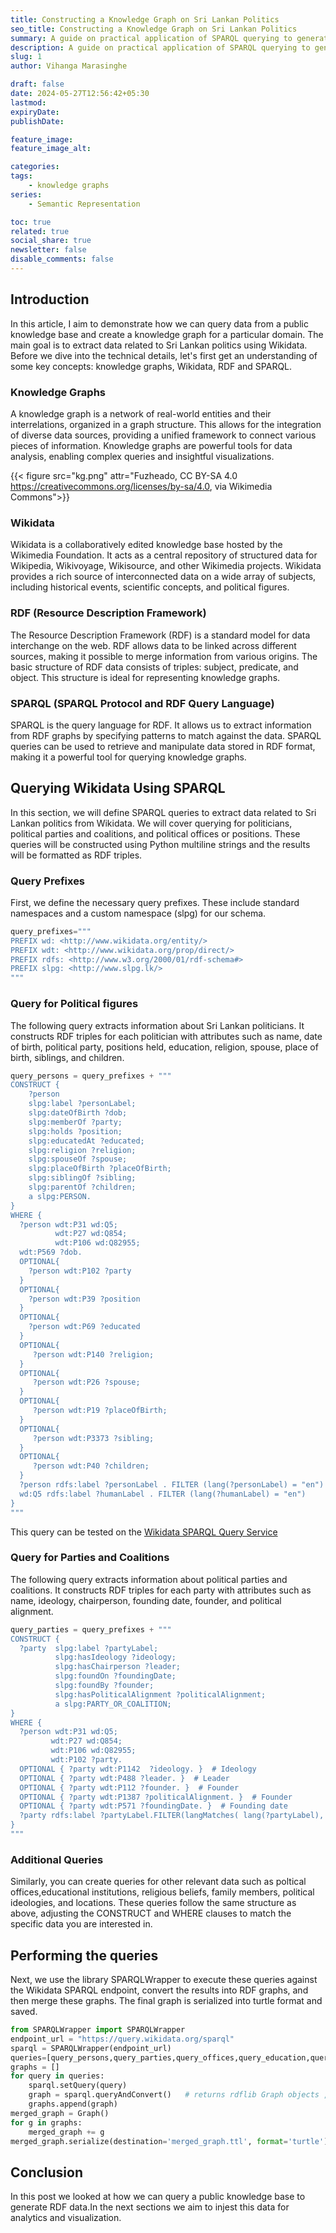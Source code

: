 ```yaml
---
title: Constructing a Knowledge Graph on Sri Lankan Politics
seo_title: Constructing a Knowledge Graph on Sri Lankan Politics
summary: A guide on practical application of SPARQL querying to generate custom RDF data.
description: A guide on practical application of SPARQL querying to generate custom RDF data.
slug: 1
author: Vihanga Marasinghe

draft: false
date: 2024-05-27T12:56:42+05:30
lastmod: 
expiryDate: 
publishDate: 

feature_image: 
feature_image_alt: 

categories:
tags:
    - knowledge graphs
series: 
    - Semantic Representation

toc: true
related: true
social_share: true
newsletter: false
disable_comments: false
---
```



##  Introduction

In this article, I aim to demonstrate how we can query data from a public knowledge base and create a knowledge graph for a particular domain. The main goal is to extract data related to Sri Lankan politics using Wikidata. Before we dive into the technical details, let's first get an understanding of some key concepts: knowledge graphs, Wikidata, RDF and SPARQL.

### Knowledge Graphs 

A knowledge graph is a network of real-world entities and their interrelations, organized in a graph structure. This allows for the integration of diverse data sources, providing a unified framework to connect various pieces of information. Knowledge graphs are powerful tools for data analysis, enabling complex queries and insightful visualizations.


  {{< figure src="kg.png" attr="Fuzheado, CC BY-SA 4.0 <https://creativecommons.org/licenses/by-sa/4.0>, via Wikimedia Commons">}}

  

### Wikidata 

Wikidata is a collaboratively edited knowledge base hosted by the Wikimedia Foundation. It acts as a central repository of structured data for Wikipedia, Wikivoyage, Wikisource, and other Wikimedia projects. Wikidata provides a rich source of interconnected data on a wide array of subjects, including historical events, scientific concepts, and political figures.

### RDF (Resource Description Framework)

The Resource Description Framework (RDF) is a standard model for data interchange on the web. RDF allows data to be linked across different sources, making it possible to merge information from various origins. The basic structure of RDF data consists of triples: subject, predicate, and object. This structure is ideal for representing knowledge graphs.

### SPARQL (SPARQL Protocol and RDF Query Language)

SPARQL is the query language for RDF. It allows us to extract information from RDF graphs by specifying patterns to match against the data. SPARQL queries can be used to retrieve and manipulate data stored in RDF format, making it a powerful tool for querying knowledge graphs.

## Querying Wikidata Using SPARQL

In this section, we will define SPARQL queries to extract data related to Sri Lankan politics from Wikidata. We will cover querying for politicians, political parties and coalitions, and political offices or positions. These queries will be constructed using Python multiline strings and the results will be formatted as RDF triples.

### Query Prefixes

First, we define the necessary query prefixes. These include standard namespaces and a custom namespace (slpg) for our schema.

``` python
query_prefixes="""
PREFIX wd: <http://www.wikidata.org/entity/>
PREFIX wdt: <http://www.wikidata.org/prop/direct/>
PREFIX rdfs: <http://www.w3.org/2000/01/rdf-schema#>
PREFIX slpg: <http://www.slpg.lk/>
"""
```
### Query for Political figures

The following query extracts information about Sri Lankan politicians. It constructs RDF triples for each politician with attributes such as name, date of birth, political party, positions held, education, religion, spouse, place of birth, siblings, and children.

``` python
query_persons = query_prefixes + """
CONSTRUCT {
    ?person
    slpg:label ?personLabel;
    slpg:dateOfBirth ?dob;
    slpg:memberOf ?party;
    slpg:holds ?position;
    slpg:educatedAt ?educated;
    slpg:religion ?religion;
    slpg:spouseOf ?spouse;
    slpg:placeOfBirth ?placeOfBirth;
    slpg:siblingOf ?sibling;
    slpg:parentOf ?children;
    a slpg:PERSON.
}
WHERE {
  ?person wdt:P31 wd:Q5;
          wdt:P27 wd:Q854;
          wdt:P106 wd:Q82955;
  wdt:P569 ?dob.
  OPTIONAL{
    ?person wdt:P102 ?party
  }
  OPTIONAL{
    ?person wdt:P39 ?position
  }
  OPTIONAL{
    ?person wdt:P69 ?educated
  }
  OPTIONAL{
     ?person wdt:P140 ?religion;
  }
  OPTIONAL{
     ?person wdt:P26 ?spouse;
  }
  OPTIONAL{
     ?person wdt:P19 ?placeOfBirth;
  }
  OPTIONAL{
     ?person wdt:P3373 ?sibling;
  }
  OPTIONAL{
     ?person wdt:P40 ?children;
  }
  ?person rdfs:label ?personLabel . FILTER (lang(?personLabel) = "en")
  wd:Q5 rdfs:label ?humanLabel . FILTER (lang(?humanLabel) = "en")
}
"""
```
This query can be tested on the [Wikidata SPARQL Query Service ](https://query.wikidata.org/https://query.wikidata.org/E)

### Query for Parties and Coalitions

The following query extracts information about political parties and coalitions. It constructs RDF triples for each party with attributes such as name, ideology, chairperson, founding date, founder, and political alignment.

``` python 
query_parties = query_prefixes + """
CONSTRUCT {
  ?party  slpg:label ?partyLabel;
          slpg:hasIdeology ?ideology;
          slpg:hasChairperson ?leader;
          slpg:foundOn ?foundingDate;
          slpg:foundBy ?founder;
          slpg:hasPoliticalAlignment ?politicalAlignment;
          a slpg:PARTY_OR_COALITION;
}
WHERE {
  ?person wdt:P31 wd:Q5;
         wdt:P27 wd:Q854;
         wdt:P106 wd:Q82955;
         wdt:P102 ?party.
  OPTIONAL { ?party wdt:P1142  ?ideology. }  # Ideology
  OPTIONAL { ?party wdt:P488 ?leader. }  # Leader
  OPTIONAL { ?party wdt:P112 ?founder. }  # Founder
  OPTIONAL { ?party wdt:P1387 ?politicalAlignment. }  # Founder
  OPTIONAL { ?party wdt:P571 ?foundingDate. }  # Founding date
  ?party rdfs:label ?partyLabel.FILTER(langMatches( lang(?partyLabel), "EN" ) )
}
"""
```

### Additional Queries

Similarly, you can create queries for other relevant data such as poltical offices,educational institutions, religious beliefs, family members, political ideologies, and locations. These queries follow the same structure as above, adjusting the CONSTRUCT and WHERE clauses to match the specific data you are interested in.

## Performing the queries 

Next, we use the library SPARQLWrapper to execute these queries against the Wikidata SPARQL endpoint, convert the results into RDF graphs, and then merge these graphs. The final graph is serialized into turtle format and saved.

``` python
from SPARQLWrapper import SPARQLWrapper
endpoint_url = "https://query.wikidata.org/sparql"
sparql = SPARQLWrapper(endpoint_url)
queries=[query_persons,query_parties,query_offices,query_education,query_religion,query_family,query_ideology,query_location]
graphs = []
for query in queries:
    sparql.setQuery(query)
    graph = sparql.queryAndConvert()   # returns rdflib Graph objects ,rdflib is a powerful library used to handle rdf data in python
    graphs.append(graph)
merged_graph = Graph()
for g in graphs:
    merged_graph += g
merged_graph.serialize(destination='merged_graph.ttl', format='turtle')
```

## Conclusion

In this post we looked at how we can query a public knowledge base to generate RDF data.In the next sections we aim to injest this data for analytics and visualization.